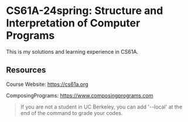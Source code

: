 # CS61A-24spring: Structure and Interpretation of Computer Programs

This is my solutions and learning experience in CS61A.

## Resources
Course Website: https://cs61a.org

ComposingPrograms: https://www.composingprograms.com

> If you are not a student in UC Berkeley, you can add '--local' at the end of the command to grade your codes.
